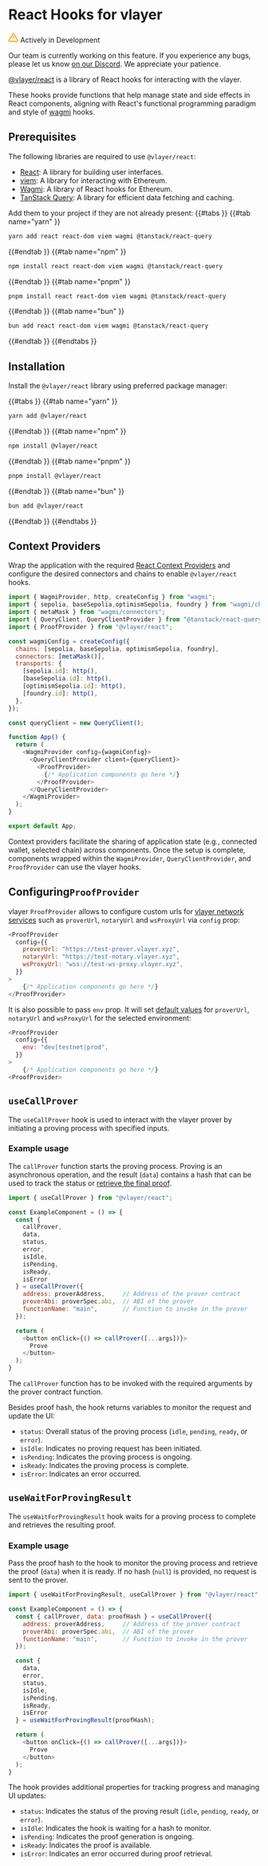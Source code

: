 # React Hooks for vlayer
<div class="feature-card feature-in-dev">
  <div class="title">
    <svg width="20" height="20" viewBox="0 0 20 20" fill="none" xmlns="http://www.w3.org/2000/svg">
    <path d="M8.57499 3.21665L1.51665 15C1.37113 15.252 1.29413 15.5377 1.29331 15.8288C1.2925 16.1198 1.3679 16.4059 1.51201 16.6588C1.65612 16.9116 1.86392 17.1223 2.11474 17.2699C2.36556 17.4174 2.65065 17.4968 2.94165 17.5H17.0583C17.3493 17.4968 17.6344 17.4174 17.8852 17.2699C18.136 17.1223 18.3439 16.9116 18.488 16.6588C18.6321 16.4059 18.7075 16.1198 18.7067 15.8288C18.7058 15.5377 18.6288 15.252 18.4833 15L11.425 3.21665C11.2764 2.97174 11.0673 2.76925 10.8176 2.62872C10.568 2.48819 10.2864 2.41437 9.99999 2.41437C9.71354 2.41437 9.43193 2.48819 9.18232 2.62872C8.93272 2.76925 8.72355 2.97174 8.57499 3.21665V3.21665Z" stroke="#FCA004" stroke-width="2" stroke-linecap="round" stroke-linejoin="round"/>
    <path d="M10 7.5V10.8333" stroke="#FCA004" stroke-width="2" stroke-linecap="round" stroke-linejoin="round"/>
    <path d="M10 14.1667H10.0083" stroke="#FCA004" stroke-width="2" stroke-linecap="round" stroke-linejoin="round"/>
    </svg>
    Actively in Development
  </div>
  <p>Our team is currently working on this feature. If you experience any bugs, please let us know <a href="https://discord.gg/JS6whdessP" target="_blank">on our Discord</a>. We appreciate your patience. </p>
</div>

[@vlayer/react](https://www.npmjs.com/package/@vlayer/react) is a library of React hooks for interacting with the vlayer.

These hooks provide functions that help manage state and side effects in React components, aligning with React's functional programming paradigm and style of [wagmi](https://wagmi.sh/docs/getting-started) hooks.

## Prerequisites
The following libraries are required to use `@vlayer/react`:
- [React](https://reactjs.org/docs/getting-started.html): A library for building user interfaces.
- [viem](https://viem.sh/docs/getting-started): A library for interacting with Ethereum.
- [Wagmi](https://wagmi.sh/docs/getting-started): A library of React hooks for Ethereum.
- [TanStack Query](https://tanstack.com/query/latest): A library for efficient data fetching and caching.

Add them to your project if they are not already present: 
{{#tabs }}
{{#tab name="yarn" }}
```sh
yarn add react react-dom viem wagmi @tanstack/react-query
```
{{#endtab }}
{{#tab name="npm" }}
```sh
npm install react react-dom viem wagmi @tanstack/react-query
```
{{#endtab }}
{{#tab name="pnpm" }}
```sh
pnpm install react react-dom viem wagmi @tanstack/react-query
```
{{#endtab }}
{{#tab name="bun" }}
```sh
bun add react react-dom viem wagmi @tanstack/react-query
```
{{#endtab }}
{{#endtabs }}

## Installation
Install the `@vlayer/react` library using preferred package manager:

{{#tabs }}
{{#tab name="yarn" }}
```sh
yarn add @vlayer/react
```
{{#endtab }}
{{#tab name="npm" }}
```sh
npm install @vlayer/react
```
{{#endtab }}
{{#tab name="pnpm" }}
```sh
pnpm install @vlayer/react
```
{{#endtab }}
{{#tab name="bun" }}
```sh
bun add @vlayer/react
```
{{#endtab }}
{{#endtabs }}

## Context Providers
Wrap the application with the required [React Context Providers](https://react.dev/learn/passing-data-deeply-with-context) and configure the desired connectors and chains to enable `@vlayer/react` hooks.

```javascript
import { WagmiProvider, http, createConfig } from "wagmi";
import { sepolia, baseSepolia,optimismSepolia, foundry } from "wagmi/chains";
import { metaMask } from "wagmi/connectors";
import { QueryClient, QueryClientProvider } from "@tanstack/react-query";
import { ProofProvider } from "@vlayer/react";

const wagmiConfig = createConfig({
  chains: [sepolia, baseSepolia, optimismSepolia, foundry],
  connectors: [metaMask()],
  transports: {
    [sepolia.id]: http(),
    [baseSepolia.id]: http(),
    [optimismSepolia.id]: http(),
    [foundry.id]: http(),
  },
});

const queryClient = new QueryClient();

function App() {
  return (
    <WagmiProvider config={wagmiConfig}>
      <QueryClientProvider client={queryClient}>
        <ProofProvider>
          {/* Application components go here */}
        </ProofProvider>
      </QueryClientProvider>
    </WagmiProvider>
  );
}

export default App;
```

Context providers facilitate the sharing of application state (e.g., connected wallet, selected chain) across components. Once the setup is complete, components wrapped within the `WagmiProvider`, `QueryClientProvider`, and `ProofProvider` can use the vlayer hooks.

## Configuring`ProofProvider`
vlayer `ProofProvider` allows to configure custom urls for [vlayer network services](/advanced/dev-and-production.html) such as `proverUrl`, `notaryUrl` and `wsProxyUrl` via `config` prop:

```javascript
<ProofProvider
  config={{
    proverUrl: "https://test-prover.vlayer.xyz",
    notaryUrl: "https://test-notary.vlayer.xyz",
    wsProxyUrl: "wss://test-ws-proxy.vlayer.xyz",
  }}
>
    {/* Application components go here */}
</ProofProvider>
```

It is also possible to pass `env` prop. It will set [default values](/advanced/dev-and-production.html#public-testnet-services) for `proverUrl`, `notaryUrl` and `wsProxyUrl` for the selected environment:

```javascript
<ProofProvider
  config={{
    env: "dev|testnet|prod",
  }}
>
    {/* Application components go here */}
<ProofProvider>
```

## `useCallProver`
The `useCallProver` hook is used to interact with the vlayer prover by initiating a proving process with specified inputs.


### Example usage
The `callProver` function starts the proving process. Proving is an asynchronous operation, and the result (`data`) contains a hash that can be used to track the status or [retrieve the final proof](/javascript/react-hooks.html#usewaitforprovingresult).

```javascript
import { useCallProver } from "@vlayer/react";

const ExampleComponent = () => {
  const { 
    callProver, 
    data, 
    status, 
    error, 
    isIdle, 
    isPending, 
    isReady, 
    isError 
  } = useCallProver({
    address: proverAddress,     // Address of the prover contract
    proverAbi: proverSpec.abi,  // ABI of the prover
    functionName: "main",       // Function to invoke in the prover
  });

  return (
    <button onClick={() => callProver([...args])}>
      Prove
    </button>
  );
}
```

The `callProver` function has to be invoked with the required arguments by the prover contract function.

Besides proof hash, the hook returns variables to monitor the request and update the UI:
- `status`: Overall status of the proving process (`idle`, `pending`, `ready`, or `error`).
- `isIdle`: Indicates no proving request has been initiated.
- `isPending`: Indicates the proving process is ongoing.
- `isReady`: Indicates the proving process is complete.
- `isError`: Indicates an error occurred.

## `useWaitForProvingResult`
The `useWaitForProvingResult` hook waits for a proving process to complete and retrieves the resulting proof.

### Example usage
Pass the proof hash to the hook to monitor the proving process and retrieve the proof (`data`) when it is ready. If no hash (`null`) is provided, no request is sent to the prover.

```javascript
import { useWaitForProvingResult, useCallProver } from "@vlayer/react";

const ExampleComponent = () => {
  const { callProver, data: proofHash } = useCallProver({
    address: proverAddress,     // Address of the prover contract
    proverAbi: proverSpec.abi,  // ABI of the prover
    functionName: "main",       // Function to invoke in the prover
  });

  const { 
    data, 
    error, 
    status, 
    isIdle, 
    isPending, 
    isReady, 
    isError 
  } = useWaitForProvingResult(proofHash);

  return (
    <button onClick={() => callProver([...args])}>
      Prove
    </button>
  );
}

```

The hook provides additional properties for tracking progress and managing UI updates:
- `status`: Indicates the status of the proving result (`idle`, `pending`, `ready`, or `error`).
- `isIdle`: Indicates the hook is waiting for a hash to monitor.
- `isPending`: Indicates the proof generation is ongoing.
- `isReady`: Indicates the proof is available.
- `isError`: Indicates an error occurred during proof retrieval.

